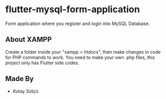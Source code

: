 # flutter-mysql-form-application
Form application where you register and login into MySQL Database.
## About XAMPP
Create a folder inside your "xampp > htdocs", then make changes in code for PHP commands to work. You need to make your own .php files, this project only has Flutter side codes.
## Made By
- Kutay Sütçü
